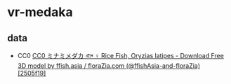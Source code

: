 # vr-medaka

## data

- CC0 [CC0 ミナミメダカ 🐟 ♀ Rice Fish, Oryzias latipes - Download Free 3D model by ffish.asia / floraZia.com (@ffishAsia-and-floraZia) [2505f19]](https://sketchfab.com/3d-models/cc0-rice-fish-oryzias-latipes-2505f19d127044b0b304ace799b4cd3b#download)
